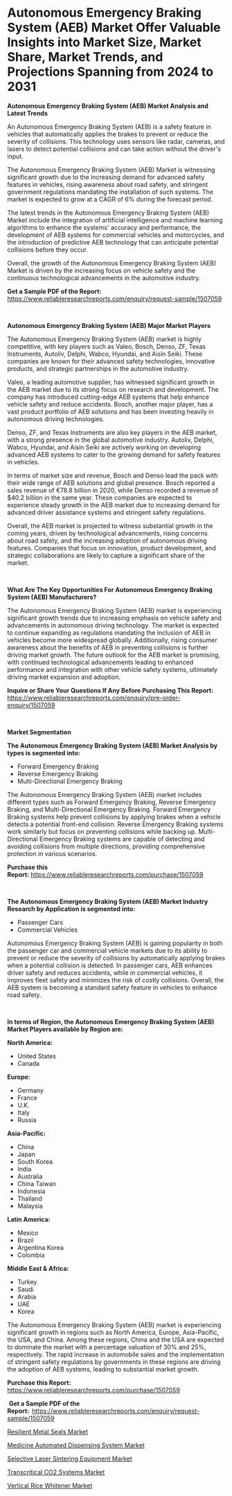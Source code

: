 <p><h1>Autonomous Emergency Braking System (AEB) Market Offer Valuable Insights into Market Size, Market Share, Market Trends, and Projections Spanning from 2024 to 2031</h1></p><p><strong>Autonomous Emergency Braking System (AEB) Market Analysis and Latest Trends</strong></p>
<p><p>An Autonomous Emergency Braking System (AEB) is a safety feature in vehicles that automatically applies the brakes to prevent or reduce the severity of collisions. This technology uses sensors like radar, cameras, and lasers to detect potential collisions and can take action without the driver's input.</p><p>The Autonomous Emergency Braking System (AEB) Market is witnessing significant growth due to the increasing demand for advanced safety features in vehicles, rising awareness about road safety, and stringent government regulations mandating the installation of such systems. The market is expected to grow at a CAGR of 6% during the forecast period.</p><p>The latest trends in the Autonomous Emergency Braking System (AEB) Market include the integration of artificial intelligence and machine learning algorithms to enhance the systems' accuracy and performance, the development of AEB systems for commercial vehicles and motorcycles, and the introduction of predictive AEB technology that can anticipate potential collisions before they occur.</p><p>Overall, the growth of the Autonomous Emergency Braking System (AEB) Market is driven by the increasing focus on vehicle safety and the continuous technological advancements in the automotive industry.</p></p>
<p><strong>Get a Sample PDF of the Report:&nbsp;</strong> <a href="https://www.reliableresearchreports.com/enquiry/request-sample/1507059">https://www.reliableresearchreports.com/enquiry/request-sample/1507059</a></p>
<p>&nbsp;</p>
<p><strong>Autonomous Emergency Braking System (AEB) Major Market Players</strong></p>
<p><p>The Autonomous Emergency Braking System (AEB) market is highly competitive, with key players such as Valeo, Bosch, Denso, ZF, Texas Instruments, Autoliv, Delphi, Wabco, Hyundai, and Aisin Seiki. These companies are known for their advanced safety technologies, innovative products, and strategic partnerships in the automotive industry.</p><p>Valeo, a leading automotive supplier, has witnessed significant growth in the AEB market due to its strong focus on research and development. The company has introduced cutting-edge AEB systems that help enhance vehicle safety and reduce accidents. Bosch, another major player, has a vast product portfolio of AEB solutions and has been investing heavily in autonomous driving technologies.</p><p>Denso, ZF, and Texas Instruments are also key players in the AEB market, with a strong presence in the global automotive industry. Autoliv, Delphi, Wabco, Hyundai, and Aisin Seiki are actively working on developing advanced AEB systems to cater to the growing demand for safety features in vehicles.</p><p>In terms of market size and revenue, Bosch and Denso lead the pack with their wide range of AEB solutions and global presence. Bosch reported a sales revenue of €78.8 billion in 2020, while Denso recorded a revenue of $40.2 billion in the same year. These companies are expected to experience steady growth in the AEB market due to increasing demand for advanced driver assistance systems and stringent safety regulations.</p><p>Overall, the AEB market is projected to witness substantial growth in the coming years, driven by technological advancements, rising concerns about road safety, and the increasing adoption of autonomous driving features. Companies that focus on innovation, product development, and strategic collaborations are likely to capture a significant share of the market.</p></p>
<p>&nbsp;</p>
<p><strong>What Are The Key Opportunities For Autonomous Emergency Braking System (AEB) Manufacturers?</strong></p>
<p><p>The Autonomous Emergency Braking System (AEB) market is experiencing significant growth trends due to increasing emphasis on vehicle safety and advancements in autonomous driving technology. The market is expected to continue expanding as regulations mandating the inclusion of AEB in vehicles become more widespread globally. Additionally, rising consumer awareness about the benefits of AEB in preventing collisions is further driving market growth. The future outlook for the AEB market is promising, with continued technological advancements leading to enhanced performance and integration with other vehicle safety systems, ultimately driving market expansion and adoption.</p></p>
<p><strong>Inquire or Share Your Questions If Any Before Purchasing This Report:</strong> <a href="https://www.reliableresearchreports.com/enquiry/pre-order-enquiry/1507059">https://www.reliableresearchreports.com/enquiry/pre-order-enquiry/1507059</a></p>
<p>&nbsp;</p>
<p><strong>Market Segmentation</strong></p>
<p><strong>The Autonomous Emergency Braking System (AEB) Market Analysis by types is segmented into:</strong></p>
<p><ul><li>Forward Emergency Braking</li><li>Reverse Emergency Braking</li><li>Multi-Directional Emergency Braking</li></ul></p>
<p><p>The Autonomous Emergency Braking System (AEB) market includes different types such as Forward Emergency Braking, Reverse Emergency Braking, and Multi-Directional Emergency Braking. Forward Emergency Braking systems help prevent collisions by applying brakes when a vehicle detects a potential front-end collision. Reverse Emergency Braking systems work similarly but focus on preventing collisions while backing up. Multi-Directional Emergency Braking systems are capable of detecting and avoiding collisions from multiple directions, providing comprehensive protection in various scenarios.</p></p>
<p><strong>Purchase this Report:&nbsp;</strong><a href="https://www.reliableresearchreports.com/purchase/1507059">https://www.reliableresearchreports.com/purchase/1507059</a></p>
<p>&nbsp;</p>
<p><strong>The Autonomous Emergency Braking System (AEB) Market Industry Research by Application is segmented into:</strong></p>
<p><ul><li>Passenger Cars</li><li>Commercial Vehicles</li></ul></p>
<p><p>Autonomous Emergency Braking System (AEB) is gaining popularity in both the passenger car and commercial vehicle markets due to its ability to prevent or reduce the severity of collisions by automatically applying brakes when a potential collision is detected. In passenger cars, AEB enhances driver safety and reduces accidents, while in commercial vehicles, it improves fleet safety and minimizes the risk of costly collisions. Overall, the AEB system is becoming a standard safety feature in vehicles to enhance road safety.</p></p>
<p>&nbsp;</p>
<p><strong>In terms of Region, the Autonomous Emergency Braking System (AEB) Market Players available by Region are:</strong></p>
<p>
    <p> <strong> North America: </strong>
        <ul>
            <li>United States</li>
            <li>Canada</li>
        </ul>
        </p> 
    <p> <strong> Europe: </strong>
        <ul>
            <li>Germany</li>
            <li>France</li>
            <li>U.K.</li>
            <li>Italy</li>
            <li>Russia</li>
        </ul>
        </p> 
    <p> <strong> Asia-Pacific: </strong>
        <ul>
            <li>China</li>
            <li>Japan</li>
            <li>South Korea</li>
            <li>India</li>
            <li>Australia</li>
            <li>China Taiwan</li>
            <li>Indonesia</li>
            <li>Thailand</li>
            <li>Malaysia</li>
        </ul>
        </p> 
    <p> <strong> Latin America: </strong>
        <ul>
            <li>Mexico</li>
            <li>Brazil</li>
            <li>Argentina Korea</li>
            <li>Colombia</li>
        </ul>
        </p> 
    <p> <strong> Middle East & Africa: </strong>
        <ul>
            <li>Turkey</li>
            <li>Saudi</li>
            <li>Arabia</li>
            <li>UAE</li>
            <li>Korea</li>
        </ul>
    </p>
    </p>
<p><p>The Autonomous Emergency Braking System (AEB) market is experiencing significant growth in regions such as North America, Europe, Asia-Pacific, the USA, and China. Among these regions, China and the USA are expected to dominate the market with a percentage valuation of 30% and 25%, respectively. The rapid increase in automobile sales and the implementation of stringent safety regulations by governments in these regions are driving the adoption of AEB systems, leading to substantial market growth.</p></p>
<p><strong>Purchase this Report: </strong><a href="https://www.reliableresearchreports.com/purchase/1507059">https://www.reliableresearchreports.com/purchase/1507059</a></p>
<p>&nbsp;<strong>Get a Sample PDF of the Report:&nbsp;&nbsp;</strong><a href="https://www.reliableresearchreports.com/enquiry/request-sample/1507059">https://www.reliableresearchreports.com/enquiry/request-sample/1507059</a></p>
<p><strong></strong></p>
<p><p><a href="https://medium.com/@caleighhane2777/resilient-metal-seals-market-analysis-and-sze-forecasted-for-period-from-2024-to-2031-9e0e585af592">Resilient Metal Seals Market</a></p><p><a href="https://medium.com/@caleighhane2777/medicine-automated-dispensing-system-market-trends-and-market-analysis-forecasted-for-period-afbcb27501be">Medicine Automated Dispensing System Market</a></p><p><a href="https://medium.com/@loretadervishi2013/selective-laser-sintering-equipment-market-outlook-industry-overview-and-forecast-2024-to-2031-04c3b04a4a0f">Selective Laser Sintering Equipment Market</a></p><p><a href="https://medium.com/@loretadervishi2013/transcritical-co2-systems-market-competitive-analysis-market-trends-and-forecast-to-2031-786bfc5a1f8e">Transcritical CO2 Systems Market</a></p><p><a href="https://medium.com/@fosterfahey1016/vertical-rice-whitener-nbsp-market-focuses-on-market-share-size-and-projected-forecast-till-2031-39dbdf919930">Vertical Rice Whitener Market</a></p></p>